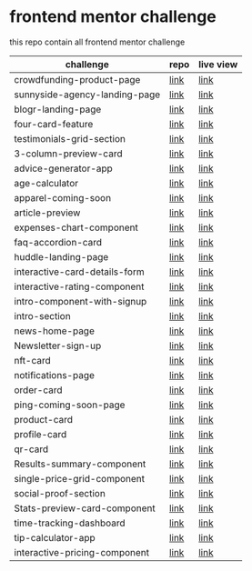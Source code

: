 # frontend mentor challenge

this repo contain all frontend mentor challenge

| challenge                     | repo                                    | live view                                                                      |
| ----------------------------- | --------------------------------------- | ------------------------------------------------------------------------------ |
| crowdfunding-product-page     | [link](./crowdfunding-product-page)     | [link](https://them7d.github.io/frontend-mentor/crowdfunding-product-page)     |
| sunnyside-agency-landing-page | [link](./sunnyside-agency-landing-page) | [link](https://them7d.github.io/frontend-mentor/sunnyside-agency-landing-page) |
| blogr-landing-page            | [link](./blogr-landing-page)            | [link](https://them7d.github.io/frontend-mentor/blogr-landing-page)            |
| four-card-feature             | [link](./four-card-feature)             | [link](https://them7d.github.io/frontend-mentor/four-card-feature)             |
| testimonials-grid-section     | [link](./testimonials-grid-section)     | [link](https://them7d.github.io/frontend-mentor/testimonials-grid-section)     |
| 3-column-preview-card         | [link](./3-column-preview-card)         | [link](https://them7d.github.io/frontend-mentor/3-column-preview-card)         |
| advice-generator-app          | [link](./advice-generator-app/)         | [link](https://them7d.github.io/frontend-mentor/advice-generator-app/)         |
| age-calculator                | [link](./age-calculator/)               | [link](https://them7d.github.io/frontend-mentor/age-calculator/)               |
| apparel-coming-soon           | [link](./apparel-coming-soon)           | [link](https://them7d.github.io/frontend-mentor/apparel-coming-soon)           |
| article-preview               | [link](./article-preview)               | [link](https://them7d.github.io/frontend-mentor/article-preview)               |
| expenses-chart-component      | [link](./expenses-chart-component)      | [link](https://them7d.github.io/frontend-mentor/expenses-chart-component)      |
| faq-accordion-card            | [link](./faq-accordion-card)            | [link](https://them7d.github.io/frontend-mentor/faq-accordion-card)            |
| huddle-landing-page           | [link](./huddle-landing-page)           | [link](https://them7d.github.io/frontend-mentor/huddle-landing-page)           |
| interactive-card-details-form | [link](./interactive-card-details-form) | [link](https://them7d.github.io/frontend-mentor/interactive-card-details-form) |
| interactive-rating-component  | [link](./interactive-rating-component)  | [link](https://them7d.github.io/frontend-mentor/interactive-rating-component)  |
| intro-component-with-signup   | [link](./intro-component-with-signup)   | [link](https://them7d.github.io/frontend-mentor/intro-component-with-signup)   |
| intro-section                 | [link](./intro-section)                 | [link](https://them7d.github.io/frontend-mentor/intro-section)                 |
| news-home-page                | [link](./news-home-page)                | [link](https://them7d.github.io/frontend-mentor/news-home-page)                |
| Newsletter-sign-up            | [link](./Newsletter-sign-up)            | [link](https://them7d.github.io/frontend-mentor/Newsletter-sign-up)            |
| nft-card                      | [link](./nft-card)                      | [link](https://them7d.github.io/frontend-mentor/nft-card)                      |
| notifications-page            | [link](./notifications-page)            | [link](https://them7d.github.io/frontend-mentor/notifications-page)            |
| order-card                    | [link](./order-card)                    | [link](https://them7d.github.io/frontend-mentor/order-card)                    |
| ping-coming-soon-page         | [link](./ping-coming-soon-page)         | [link](https://them7d.github.io/frontend-mentor/ping-coming-soon-page)         |
| product-card                  | [link](./product-card)                  | [link](https://them7d.github.io/frontend-mentor/product-card)                  |
| profile-card                  | [link](./profile-card)                  | [link](https://them7d.github.io/frontend-mentor/profile-card)                  |
| qr-card                       | [link](./qr-card)                       | [link](https://them7d.github.io/frontend-mentor/qr-card)                       |
| Results-summary-component     | [link](./Results-summary-component)     | [link](https://them7d.github.io/frontend-mentor/Results-summary-component)     |
| single-price-grid-component   | [link](./single-price-grid-component)   | [link](https://them7d.github.io/frontend-mentor/single-price-grid-component)   |
| social-proof-section          | [link](./social-proof-section)          | [link](https://them7d.github.io/frontend-mentor/social-proof-section)          |
| Stats-preview-card-component  | [link](./Stats-preview-card-component)  | [link](https://them7d.github.io/frontend-mentor/Stats-preview-card-component)  |
| time-tracking-dashboard       | [link](./time-tracking-dashboard)       | [link](https://them7d.github.io/frontend-mentor/time-tracking-dashboard)       |
| tip-calculator-app            | [link](./tip-calculator-app)            | [link](https://them7d.github.io/frontend-mentor/tip-calculator-app)            |
| interactive-pricing-component | [link](./interactive-pricing-component) | [link](https://them7d.github.io/frontend-mentor/interactive-pricing-component) |
